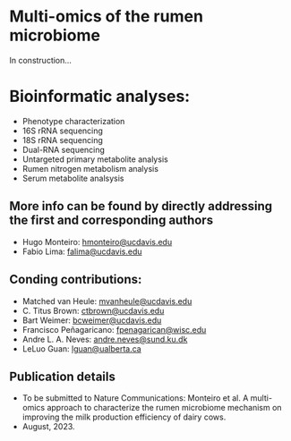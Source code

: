 # Multi-omics of the rumen microbiome
In construction...

# Bioinformatic analyses:
- Phenotype characterization
- 16S rRNA sequencing
- 18S rRNA sequencing
- Dual-RNA sequencing
- Untargeted primary metabolite analysis
- Rumen nitrogen metabolism analysis
- Serum metabolite analsysis

## More info can be found by directly addressing the first and corresponding authors
- Hugo Monteiro: hmonteiro@ucdavis.edu
- Fabio Lima: falima@ucdavis.edu

## Conding contributions:
- Matched van Heule: mvanheule@ucdavis.edu
- C. Titus Brown: ctbrown@ucdavis.edu
- Bart Weimer: bcweimer@ucdavis.edu
- Francisco Peñagaricano: fpenagarican@wisc.edu
- Andre L. A. Neves: andre.neves@sund.ku.dk
- LeLuo Guan: lguan@ualberta.ca

## Publication details

- To be submitted to Nature Communications: Monteiro et al. A multi-omics approach to characterize the rumen microbiome mechanism on improving the milk production efficiency of dairy cows.
- August, 2023.
